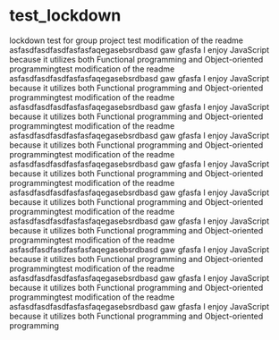 # test_lockdown
lockdown test for group project
test modification of the readme asfasdfasdfasdfasfasfaqegasebsrdbasd gaw gfasfa
I enjoy JavaScript because it utilizes both Functional programming and Object-oriented programmingtest modification of the readme asfasdfasdfasdfasfasfaqegasebsrdbasd gaw gfasfa
I enjoy JavaScript because it utilizes both Functional programming and Object-oriented programmingtest modification of the readme asfasdfasdfasdfasfasfaqegasebsrdbasd gaw gfasfa
I enjoy JavaScript because it utilizes both Functional programming and Object-oriented programmingtest modification of the readme asfasdfasdfasdfasfasfaqegasebsrdbasd gaw gfasfa
I enjoy JavaScript because it utilizes both Functional programming and Object-oriented programmingtest modification of the readme asfasdfasdfasdfasfasfaqegasebsrdbasd gaw gfasfa
I enjoy JavaScript because it utilizes both Functional programming and Object-oriented programmingtest modification of the readme asfasdfasdfasdfasfasfaqegasebsrdbasd gaw gfasfa
I enjoy JavaScript because it utilizes both Functional programming and Object-oriented programmingtest modification of the readme asfasdfasdfasdfasfasfaqegasebsrdbasd gaw gfasfa
I enjoy JavaScript because it utilizes both Functional programming and Object-oriented programmingtest modification of the readme asfasdfasdfasdfasfasfaqegasebsrdbasd gaw gfasfa
I enjoy JavaScript because it utilizes both Functional programming and Object-oriented programmingtest modification of the readme asfasdfasdfasdfasfasfaqegasebsrdbasd gaw gfasfa
I enjoy JavaScript because it utilizes both Functional programming and Object-oriented programmingtest modification of the readme asfasdfasdfasdfasfasfaqegasebsrdbasd gaw gfasfa
I enjoy JavaScript because it utilizes both Functional programming and Object-oriented programming